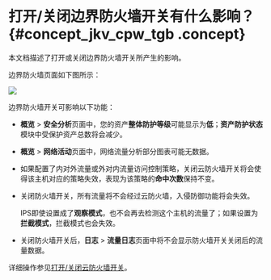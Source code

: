 # 打开/关闭边界防火墙开关有什么影响？ {#concept_jkv_cpw_tgb .concept}

本文档描述了打开或关闭边界防火墙开关所产生的影响。

边界防火墙页面如下图所示：

![](http://static-aliyun-doc.oss-cn-hangzhou.aliyuncs.com/assets/img/124495/155408298738959_zh-CN.png)

边界防火墙开关可影响以下功能：

-   **概览** \> **安全分析**页面中，您的资产**整体防护等级**可能显示为**低**；**资产防护状态**模块中受保护资产总数将会减少。
-   **概览** \> **网络活动**页面中，网络流量分析部分图表可能无数据。
-   如果配置了内对外流量或外对内流量访问控制策略，关闭云防火墙开关将会使得该主机对应的策略失效，表现为该策略的**命中次数**保持不变。
-   关闭防火墙开关，所有流量将不会经过云防火墙，入侵防御功能将会失效。

    IPS即使设置成了**观察模式**，也不会再去检测这个主机的流量了；如果设置为**拦截模式**，拦截模式也会失效。

-   关闭防火墙开关后，**日志** \> **流量日志**页面中将不会显示防火墙开关关闭后的流量数据。

详细操作参见[打开/关闭云防火墙开关](../../../../../cn.zh-CN/用户指南/打开__关闭云防火墙开关.md#)。

